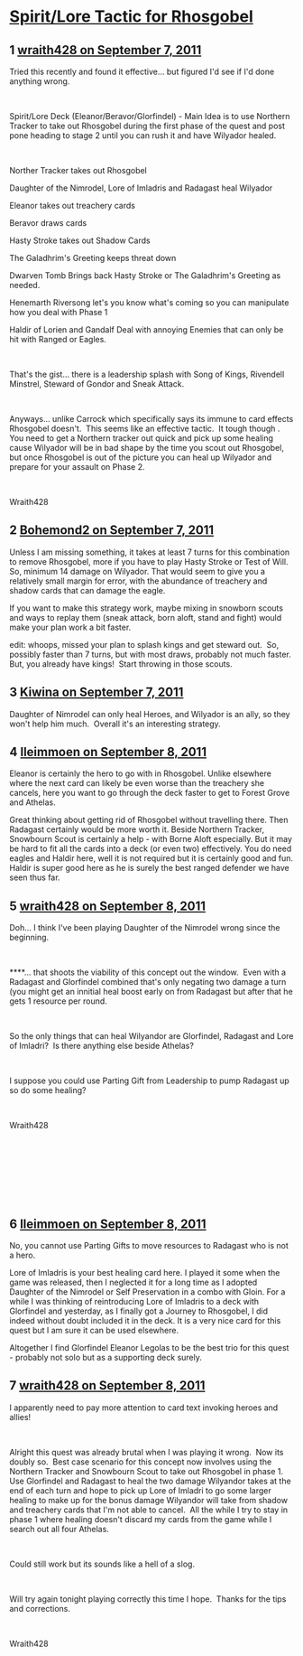 # [Spirit/Lore Tactic for Rhosgobel ](https://community.fantasyflightgames.com/topic/52811-spiritlore-tactic-for-rhosgobel/)

## 1 [wraith428 on September 7, 2011](https://community.fantasyflightgames.com/topic/52811-spiritlore-tactic-for-rhosgobel/?do=findComment&comment=525270)

Tried this recently and found it effective... but figured I'd see if I'd done anything wrong.

 

Spirit/Lore Deck (Eleanor/Beravor/Glorfindel) - Main Idea is to use Northern Tracker to take out Rhosgobel during the first phase of the quest and post pone heading to stage 2 until you can rush it and have Wilyador healed.

 

Norther Tracker takes out Rhosgobel

Daughter of the Nimrodel, Lore of Imladris and Radagast heal Wilyador

Eleanor takes out treachery cards

Beravor draws cards

Hasty Stroke takes out Shadow Cards

The Galadhrim's Greeting keeps threat down

Dwarven Tomb Brings back Hasty Stroke or The Galadhrim's Greeting as needed.

Henemarth Riversong let's you know what's coming so you can manipulate how you deal with Phase 1

Haldir of Lorien and Gandalf Deal with annoying Enemies that can only be hit with Ranged or Eagles.

 

That's the gist... there is a leadership splash with Song of Kings, Rivendell Minstrel, Steward of Gondor and Sneak Attack.

 

Anyways... unlike Carrock which specifically says its immune to card effects Rhosgobel doesn't.  This seems like an effective tactic.  It tough though .  You need to get a Northern tracker out quick and pick up some healing cause Wilyador will be in bad shape by the time you scout out Rhosgobel, but once Rhosgobel is out of the picture you can heal up Wilyador and prepare for your assault on Phase 2. 

 

Wraith428

## 2 [Bohemond2 on September 7, 2011](https://community.fantasyflightgames.com/topic/52811-spiritlore-tactic-for-rhosgobel/?do=findComment&comment=525278)

Unless I am missing something, it takes at least 7 turns for this combination to remove Rhosgobel, more if you have to play Hasty Stroke or Test of Will. So, minimum 14 damage on Wilyador. That would seem to give you a relatively small margin for error, with the abundance of treachery and shadow cards that can damage the eagle.

If you want to make this strategy work, maybe mixing in snowborn scouts and ways to replay them (sneak attack, born aloft, stand and fight) would make your plan work a bit faster.
 

edit: whoops, missed your plan to splash kings and get steward out.  So, possibly faster than 7 turns, but with most draws, probably not much faster.  But, you already have kings!  Start throwing in those scouts.

## 3 [Kiwina on September 7, 2011](https://community.fantasyflightgames.com/topic/52811-spiritlore-tactic-for-rhosgobel/?do=findComment&comment=525406)

Daughter of Nimrodel can only heal Heroes, and Wilyador is an ally, so they won't help him much.  Overall it's an interesting strategy.

## 4 [lleimmoen on September 8, 2011](https://community.fantasyflightgames.com/topic/52811-spiritlore-tactic-for-rhosgobel/?do=findComment&comment=525585)

Eleanor is certainly the hero to go with in Rhosgobel. Unlike elsewhere where the next card can likely be even worse than the treachery she cancels, here you want to go through the deck faster to get to Forest Grove and Athelas.

Great thinking about getting rid of Rhosgobel without travelling there. Then Radagast certainly would be more worth it. Beside Northern Tracker, Snowbourn Scout is certainly a help - with Borne Aloft especially. But it may be hard to fit all the cards into a deck (or even two) effectively. You do need eagles and Haldir here, well it is not required but it is certainly good and fun. Haldir is super good here as he is surely the best ranged defender we have seen thus far.

## 5 [wraith428 on September 8, 2011](https://community.fantasyflightgames.com/topic/52811-spiritlore-tactic-for-rhosgobel/?do=findComment&comment=525654)

Doh... I think I've been playing Daughter of the Nimrodel wrong since the beginning.

 

****... that shoots the viability of this concept out the window.  Even with a Radagast and Glorfindel combined that's only negating two damage a turn (you might get an innitial heal boost early on from Radagast but after that he gets 1 resource per round.

 

So the only things that can heal Wilyandor are Glorfindel, Radagast and Lore of Imladri?  Is there anything else beside Athelas?

 

I suppose you could use Parting Gift from Leadership to pump Radagast up so do some healing?

 

Wraith428

 

 

 

 

## 6 [lleimmoen on September 8, 2011](https://community.fantasyflightgames.com/topic/52811-spiritlore-tactic-for-rhosgobel/?do=findComment&comment=525721)

No, you cannot use Parting Gifts to move resources to Radagast who is not a hero.

Lore of Imladris is your best healing card here. I played it some when the game was released, then I neglected it for a long time as I adopted Daughter of the Nimrodel or Self Preservation in a combo with Gloin. For a while I was thinking of reintroducing Lore of Imladris to a deck with Glorfindel and yesterday, as I finally got a Journey to Rhosgobel, I did indeed without doubt included it in the deck. It is a very nice card for this quest but I am sure it can be used elsewhere.

Altogether I find Glorfindel Eleanor Legolas to be the best trio for this quest - probably not solo but as a supporting deck surely.

## 7 [wraith428 on September 8, 2011](https://community.fantasyflightgames.com/topic/52811-spiritlore-tactic-for-rhosgobel/?do=findComment&comment=525732)

I apparently need to pay more attention to card text invoking heroes and allies!

 

Alright this quest was already brutal when I was playing it wrong.  Now its doubly so.  Best case scenario for this concept now involves using the Northern Tracker and Snowbourn Scout to take out Rhosgobel in phase 1.  Use Glorfindel and Radagast to heal the two damage Wilyandor takes at the end of each turn and hope to pick up Lore of Imladri to go some larger healing to make up for the bonus damage Wilyandor will take from shadow and treachery cards that I'm not able to cancel.  All the while I try to stay in phase 1 where healing doesn't discard my cards from the game while I search out all four Athelas.

 

Could still work but its sounds like a hell of a slog.

 

Will try again tonight playing correctly this time I hope.  Thanks for the tips and corrections.

 

Wraith428

 

 

